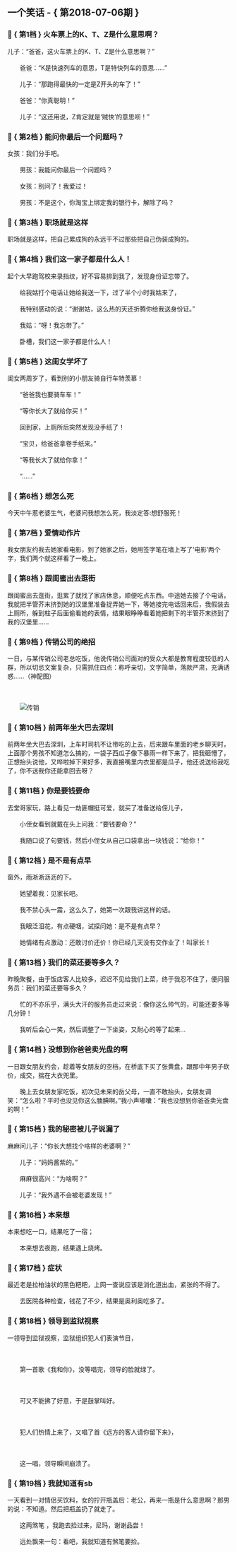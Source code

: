 ## 一个笑话 - { 第2018-07-06期 }
</hr>

### :jack_o_lantern: { 第1档 } 火车票上的K、T、Z是什么意思啊？
儿子：“爸爸，这火车票上的K、T、Z是什么意思啊？”<br/><br/>　　爸爸：“K是快速列车的意思，T是特快列车的意思……”<br/><br/>　　儿子：“那跑得最快的一定是Z开头的车了！”<br/><br/>　　爸爸：“你真聪明！”<br/><br/>　　儿子：“这还用说，Z肯定就是‘贼快’的意思呗！”


### :jack_o_lantern: { 第2档 } 能问你最后一个问题吗？
女孩：我们分手吧。<br/><br/>　　男孩：我能问你最后一个问题吗？<br/><br/>　　女孩：别问了！我爱过！<br/><br/>　　男孩：不是这个，你淘宝上绑定我的银行卡，解除了吗？


### :jack_o_lantern: { 第3档 } 职场就是这样
职场就是这样，把自己累成狗的永远干不过那些把自己伪装成狗的。


### :jack_o_lantern: { 第4档 } 我们这一家子都是什么人！
起个大早跑驾校来录指纹，好不容易排到我了，发现身份证忘带了。<br/><br/>　　给我姑打个电话让她给我送一下，过了半个小时我姑来了，<br/><br/>　　我特别感动的说：“谢谢姑，这么热的天还折腾你给我送身份证。”<br/><br/>　　我姑：“呀！我忘带了。”<br/><br/>　　卧槽，我们这一家子都是什么人！


### :jack_o_lantern: { 第5档 } 这闺女学坏了
闺女两周岁了，看到别的小朋友骑自行车特羡慕！<br/><br/>　　“爸爸我也要骑车车！”<br/><br/>　　“等你长大了就给你买！”<br/><br/>　　回到家，上厕所后突然发现没手纸了！<br/><br/>　　“宝贝，给爸爸拿卷手纸来。”<br/><br/>　　“等我长大了就给你拿！”<br/><br/>　　“……”


### :jack_o_lantern: { 第6档 } 想怎么死
今天中午惹老婆生气，老婆问我想怎么死，我淡定答:想舒服死！


### :jack_o_lantern: { 第7档 } 爱情动作片
我女朋友约我去她家看电影，到了她家之后，她用签字笔在墙上写了‘电影’两个字，我们两个就这样看了一晚上。


### :jack_o_lantern: { 第8档 } 跟闺蜜出去逛街
跟闺蜜出去逛街，逛累了就找了家店休息，顺便吃点东西。中途她去接了个电话，我就把半管芥末挤到她的汉堡里准备捉弄她一下，等她接完电话回来后，我假装去上厕所，躲到柱子后面偷看她的表情，结果眼睁睁看着她把剩下的半管芥末挤到了我的汉堡里……


### :jack_o_lantern: { 第9档 } 传销公司的绝招
一日，与某传销公司老总吃饭，他说传销公司面对的受众大都是教育程度较低的人群，所以切忌文案复杂，只需抓住四点：称呼亲切，文字简单，落款严肃，充满诱惑……（神配图）<br/><br/><br/><br/>　　<img src=http://down.laifudao.com/wangwen/x/54746_1.jpg alt=传销 /><br/>


### :jack_o_lantern: { 第10档 } 前两年坐大巴去深圳
前两年坐大巴去深圳，上车时司机不让带吃的上去，后来跟车里面的老乡聊天时，上面那个男孩不知道怎么搞的，一袋子西瓜子像下暴雨一样下来了，把我砸懵了，正想抬头说他，又哗啦掉下来好多，我直接嘴里内衣里都是瓜子，他还说送给我吃了，你不送我你还能拿回去呀？


### :jack_o_lantern: { 第11档 } 你是要钱要命
去堂哥家玩，路上看见一劫匪帽挺可爱，就买了准备送给侄儿子，<br/><br/>　　小侄女看到就戴在头上问我：“要钱要命？”<br/><br/>　　我随口说了句要钱，然后小侄女从自己口袋拿出一块钱说：“给你！”


### :jack_o_lantern: { 第12档 } 是不是有点早
窗外，雨淅淅沥沥的下。<br/><br/>　　她望着我：见家长吧。<br/><br/>　　我不禁心头一震，这么久了，她第一次跟我讲这样的话。<br/><br/>　　我眼泛泪花，有点硬咽，试探问她：是不是有点早？<br/><br/>　　她情绪有点激动：还敢讨价还价！你已经几天没有交作业了！叫家长！


### :jack_o_lantern: { 第13档 } 我们的菜还要等多久？
昨晚聚餐，由于饭店客人比较多，迟迟不见给我们上菜，终于我忍不住了，便问服务员：我们的菜还要等多久？<br/><br/>　　忙的不亦乐乎，满头大汗的服务员走过来说：像你这么帅气的，可能还要多等几分钟！<br/><br/>　　我听后会心一笑，然后调整了一下坐姿，又耐心的等了起来…


### :jack_o_lantern: { 第14档 } 没想到你爸爸卖光盘的啊
一日跟女朋友约会，趁着等女朋友的空档，在桥底下买了张黄盘，跟那中年男子砍价，成交，揣在大衣兜里。<br/><br/>　　晚上去女朋友家吃饭，初次见未来的岳父母，一直不敢抬头，女朋友调笑：“怎么啦？平时也没见你这么腼腆啊。”我小声嘟囔：“我也没想到你爸爸卖光盘的啊！”


### :jack_o_lantern: { 第15档 } 我的秘密被儿子说漏了
麻麻问儿子：“你长大想找个啥样的老婆啊？”<br/><br/>　　儿子：“妈妈酱紫的。”<br/><br/>　　麻麻很高兴：“为啥啊？”<br/><br/>　　儿子：“我外遇不会被老婆发现！”


### :jack_o_lantern: { 第16档 } 本来想
本来想吃一口，结果吃了一宿；<br/><br/>　　本来想去夜跑，结果遇上烧烤。


### :jack_o_lantern: { 第17档 } 症状
最近老是拉柏油状的黑色粑粑，上网一查说应该是消化道出血，紧张的不得了。<br/><br/>　　去医院各种检查，钱花了不少，结果是奥利奥吃多了。


### :jack_o_lantern: { 第18档 } 领导到监狱视察
一领导到监狱视察，监狱组织犯人们表演节目，<br/><br/><br/><br/>　　第一首歌《我和你》，没等唱完，领导的脸就绿了。<br/><br/><br/><br/>　　可又不能拂了好意，于是鼓掌叫好。<br/><br/><br/><br/>　　犯人们热情上来了，又唱了首《远方的客人请你留下来》，<br/><br/><br/><br/>　　这一唱，领导瞬间崩溃了。


### :jack_o_lantern: { 第19档 } 我就知道有sb
一天看到一对情侣买饮料，女的拧开瓶盖后：老公，再来一瓶是什么意思啊？那男的说：不知道。然后把瓶盖扔了就走了。<br/><br/>　　这两煞笔 ，我跑去捡过来，尼玛，谢谢品尝！<br/><br/>　　远处飘来一句：看吧，我就知道有煞笔要捡。

